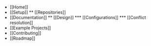 * [[Home]]
* [[Setup]]
** [[Repositories]]
* [[Documentation]]
** [[Design]]
*** [[Configurations]]
*** [[Conflict resolution]]
* [[Example Projects]]
* [[Contributing]]
* [[Roadmap]]
